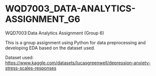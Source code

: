 # WQD7003_DATA-ANALYTICS-ASSIGNMENT_G6
WQD7003:Data Analytics Assignment (Group 6)

This is a group assignment using Python for data preprocessing and developing EDA based on the dataset used.


Dataset used:
https://www.kaggle.com/datasets/lucasgreenwell/depression-anxiety-stress-scales-responses
